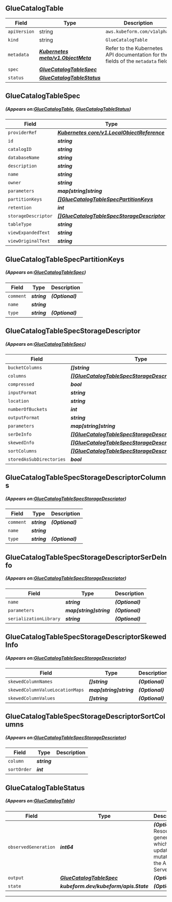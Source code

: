 ## GlueCatalogTable
| Field | Type | Description |
| ------ | ----- | ----------- |
| `apiVersion` | string | `aws.kubeform.com/v1alpha1` |
|    `kind` | string | `GlueCatalogTable` |
| `metadata` | ***[Kubernetes meta/v1.ObjectMeta](https://kubernetes.io/docs/reference/generated/kubernetes-api/v1.13/#objectmeta-v1-meta)***|Refer to the Kubernetes API documentation for the fields of the `metadata` field.|
| `spec` | ***[GlueCatalogTableSpec](#GlueCatalogTableSpec)***||
| `status` | ***[GlueCatalogTableStatus](#GlueCatalogTableStatus)***||
## GlueCatalogTableSpec
##### (Appears on:[GlueCatalogTable](#GlueCatalogTable), [GlueCatalogTableStatus](#GlueCatalogTableStatus))
| Field | Type | Description |
| ------ | ----- | ----------- |
| `providerRef` | ***[Kubernetes core/v1.LocalObjectReference](https://kubernetes.io/docs/reference/generated/kubernetes-api/v1.13/#localobjectreference-v1-core)***||
| `id` | ***string***||
| `catalogID` | ***string***| ***(Optional)*** |
| `databaseName` | ***string***||
| `description` | ***string***| ***(Optional)*** |
| `name` | ***string***||
| `owner` | ***string***| ***(Optional)*** |
| `parameters` | ***map[string]string***| ***(Optional)*** |
| `partitionKeys` | ***[[]GlueCatalogTableSpecPartitionKeys](#GlueCatalogTableSpecPartitionKeys)***| ***(Optional)*** |
| `retention` | ***int***| ***(Optional)*** |
| `storageDescriptor` | ***[[]GlueCatalogTableSpecStorageDescriptor](#GlueCatalogTableSpecStorageDescriptor)***| ***(Optional)*** |
| `tableType` | ***string***| ***(Optional)*** |
| `viewExpandedText` | ***string***| ***(Optional)*** |
| `viewOriginalText` | ***string***| ***(Optional)*** |
## GlueCatalogTableSpecPartitionKeys
##### (Appears on:[GlueCatalogTableSpec](#GlueCatalogTableSpec))
| Field | Type | Description |
| ------ | ----- | ----------- |
| `comment` | ***string***| ***(Optional)*** |
| `name` | ***string***||
| `type` | ***string***| ***(Optional)*** |
## GlueCatalogTableSpecStorageDescriptor
##### (Appears on:[GlueCatalogTableSpec](#GlueCatalogTableSpec))
| Field | Type | Description |
| ------ | ----- | ----------- |
| `bucketColumns` | ***[]string***| ***(Optional)*** |
| `columns` | ***[[]GlueCatalogTableSpecStorageDescriptorColumns](#GlueCatalogTableSpecStorageDescriptorColumns)***| ***(Optional)*** |
| `compressed` | ***bool***| ***(Optional)*** |
| `inputFormat` | ***string***| ***(Optional)*** |
| `location` | ***string***| ***(Optional)*** |
| `numberOfBuckets` | ***int***| ***(Optional)*** |
| `outputFormat` | ***string***| ***(Optional)*** |
| `parameters` | ***map[string]string***| ***(Optional)*** |
| `serDeInfo` | ***[[]GlueCatalogTableSpecStorageDescriptorSerDeInfo](#GlueCatalogTableSpecStorageDescriptorSerDeInfo)***| ***(Optional)*** |
| `skewedInfo` | ***[[]GlueCatalogTableSpecStorageDescriptorSkewedInfo](#GlueCatalogTableSpecStorageDescriptorSkewedInfo)***| ***(Optional)*** |
| `sortColumns` | ***[[]GlueCatalogTableSpecStorageDescriptorSortColumns](#GlueCatalogTableSpecStorageDescriptorSortColumns)***| ***(Optional)*** |
| `storedAsSubDirectories` | ***bool***| ***(Optional)*** |
## GlueCatalogTableSpecStorageDescriptorColumns
##### (Appears on:[GlueCatalogTableSpecStorageDescriptor](#GlueCatalogTableSpecStorageDescriptor))
| Field | Type | Description |
| ------ | ----- | ----------- |
| `comment` | ***string***| ***(Optional)*** |
| `name` | ***string***||
| `type` | ***string***| ***(Optional)*** |
## GlueCatalogTableSpecStorageDescriptorSerDeInfo
##### (Appears on:[GlueCatalogTableSpecStorageDescriptor](#GlueCatalogTableSpecStorageDescriptor))
| Field | Type | Description |
| ------ | ----- | ----------- |
| `name` | ***string***| ***(Optional)*** |
| `parameters` | ***map[string]string***| ***(Optional)*** |
| `serializationLibrary` | ***string***| ***(Optional)*** |
## GlueCatalogTableSpecStorageDescriptorSkewedInfo
##### (Appears on:[GlueCatalogTableSpecStorageDescriptor](#GlueCatalogTableSpecStorageDescriptor))
| Field | Type | Description |
| ------ | ----- | ----------- |
| `skewedColumnNames` | ***[]string***| ***(Optional)*** |
| `skewedColumnValueLocationMaps` | ***map[string]string***| ***(Optional)*** |
| `skewedColumnValues` | ***[]string***| ***(Optional)*** |
## GlueCatalogTableSpecStorageDescriptorSortColumns
##### (Appears on:[GlueCatalogTableSpecStorageDescriptor](#GlueCatalogTableSpecStorageDescriptor))
| Field | Type | Description |
| ------ | ----- | ----------- |
| `column` | ***string***||
| `sortOrder` | ***int***||
## GlueCatalogTableStatus
##### (Appears on:[GlueCatalogTable](#GlueCatalogTable))
| Field | Type | Description |
| ------ | ----- | ----------- |
| `observedGeneration` | ***int64***| ***(Optional)*** Resource generation, which is updated on mutation by the API Server.|
| `output` | ***[GlueCatalogTableSpec](#GlueCatalogTableSpec)***| ***(Optional)*** |
| `state` | ***kubeform.dev/kubeform/apis.State***| ***(Optional)*** |
---
